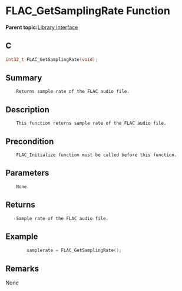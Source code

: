 # FLAC\_GetSamplingRate Function

**Parent topic:**[Library Interface](GUID-A358CF75-0F77-44EC-95C9-91C543882BA8.md)

## C

```c
int32_t FLAC_GetSamplingRate(void);
```

## Summary

```
    Returns sample rate of the FLAC audio file.
```

## Description

```
    This function returns sample rate of the FLAC audio file.
```

## Precondition

```
    FLAC_Initialize function must be called before this function.
```

## Parameters

```
    None.
```

## Returns

```
    Sample rate of the FLAC audio file.
```

## Example

```c
        samplerate = FLAC_GetSamplingRate();
```

## Remarks

None

